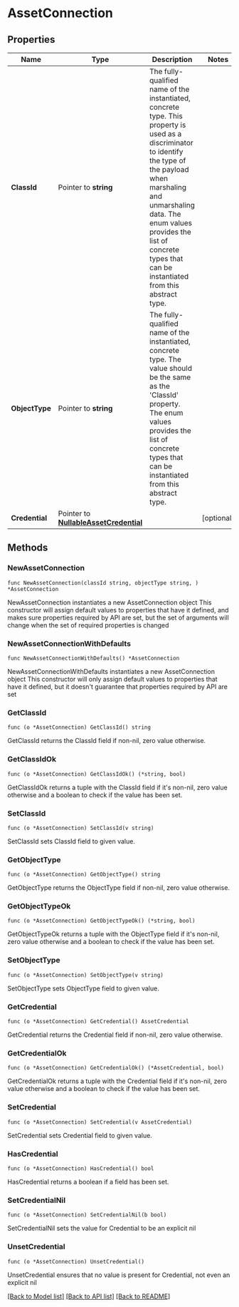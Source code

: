 # AssetConnection

## Properties

Name | Type | Description | Notes
------------ | ------------- | ------------- | -------------
**ClassId** | Pointer to **string** | The fully-qualified name of the instantiated, concrete type. This property is used as a discriminator to identify the type of the payload when marshaling and unmarshaling data. The enum values provides the list of concrete types that can be instantiated from this abstract type. | 
**ObjectType** | Pointer to **string** | The fully-qualified name of the instantiated, concrete type. The value should be the same as the &#39;ClassId&#39; property. The enum values provides the list of concrete types that can be instantiated from this abstract type. | 
**Credential** | Pointer to [**NullableAssetCredential**](AssetCredential.md) |  | [optional] 

## Methods

### NewAssetConnection

`func NewAssetConnection(classId string, objectType string, ) *AssetConnection`

NewAssetConnection instantiates a new AssetConnection object
This constructor will assign default values to properties that have it defined,
and makes sure properties required by API are set, but the set of arguments
will change when the set of required properties is changed

### NewAssetConnectionWithDefaults

`func NewAssetConnectionWithDefaults() *AssetConnection`

NewAssetConnectionWithDefaults instantiates a new AssetConnection object
This constructor will only assign default values to properties that have it defined,
but it doesn't guarantee that properties required by API are set

### GetClassId

`func (o *AssetConnection) GetClassId() string`

GetClassId returns the ClassId field if non-nil, zero value otherwise.

### GetClassIdOk

`func (o *AssetConnection) GetClassIdOk() (*string, bool)`

GetClassIdOk returns a tuple with the ClassId field if it's non-nil, zero value otherwise
and a boolean to check if the value has been set.

### SetClassId

`func (o *AssetConnection) SetClassId(v string)`

SetClassId sets ClassId field to given value.


### GetObjectType

`func (o *AssetConnection) GetObjectType() string`

GetObjectType returns the ObjectType field if non-nil, zero value otherwise.

### GetObjectTypeOk

`func (o *AssetConnection) GetObjectTypeOk() (*string, bool)`

GetObjectTypeOk returns a tuple with the ObjectType field if it's non-nil, zero value otherwise
and a boolean to check if the value has been set.

### SetObjectType

`func (o *AssetConnection) SetObjectType(v string)`

SetObjectType sets ObjectType field to given value.


### GetCredential

`func (o *AssetConnection) GetCredential() AssetCredential`

GetCredential returns the Credential field if non-nil, zero value otherwise.

### GetCredentialOk

`func (o *AssetConnection) GetCredentialOk() (*AssetCredential, bool)`

GetCredentialOk returns a tuple with the Credential field if it's non-nil, zero value otherwise
and a boolean to check if the value has been set.

### SetCredential

`func (o *AssetConnection) SetCredential(v AssetCredential)`

SetCredential sets Credential field to given value.

### HasCredential

`func (o *AssetConnection) HasCredential() bool`

HasCredential returns a boolean if a field has been set.

### SetCredentialNil

`func (o *AssetConnection) SetCredentialNil(b bool)`

 SetCredentialNil sets the value for Credential to be an explicit nil

### UnsetCredential
`func (o *AssetConnection) UnsetCredential()`

UnsetCredential ensures that no value is present for Credential, not even an explicit nil

[[Back to Model list]](../README.md#documentation-for-models) [[Back to API list]](../README.md#documentation-for-api-endpoints) [[Back to README]](../README.md)


